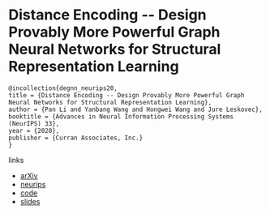 # Distance Encoding -- Design Provably More Powerful Graph Neural Networks for Structural Representation Learning

```
@incollection{degnn_neurips20,
title = {Distance Encoding -- Design Provably More Powerful Graph Neural Networks for Structural Representation Learning},
author = {Pan Li and Yanbang Wang and Hongwei Wang and Jure Leskovec},
booktitle = {Advances in Neural Information Processing Systems (NeurIPS) 33},
year = {2020},
publisher = {Curran Associates, Inc.}
}
```

links
- [arXiv](https://arxiv.org/abs/2009.00142)
- [neurips](https://nips.cc/Conferences/2020/ScheduleMultitrack?event=18045)
- [code](https://github.com/snap-stanford/distance-encoding)
- [slides](https://drive.google.com/file/d/1rGgbjoOP8Y2Uc9MbZgsAIfnXYEP58rcT/view)
